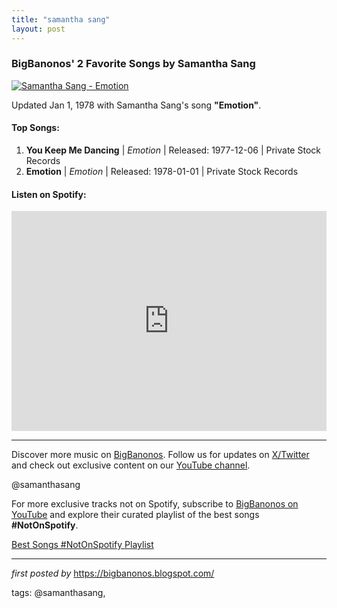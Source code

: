 ```yaml
---
title: "samantha sang"
layout: post
---
```

<h3>BigBanonos' 2 Favorite Songs by Samantha Sang</h3> <!-- Featured Image -->
<div > <a href="https://i.scdn.co/image/ab67616d0000b273c2ae2d53662bce5a52083674" target="_blank"> <img src="https://i.scdn.co/image/ab67616d0000b273c2ae2d53662bce5a52083674" alt="Samantha Sang - Emotion"> </a>
</div> <!-- Introductory Text -->
<p>Updated Jan 1, 1978 with Samantha Sang's song <strong>"Emotion"</strong>.</p> <!-- Song List -->
<h4>Top Songs:</h4>
<ol> <li><strong>You Keep Me Dancing</strong> | <em>Emotion</em> | Released: 1977-12-06 | Private Stock Records</li> <li><strong>Emotion</strong> | <em>Emotion</em> | Released: 1978-01-01 | Private Stock Records</li>
</ol> <!-- Spotify Playlist Embed -->
<h4>Listen on Spotify:</h4>
<div > <iframe src="https://open.spotify.com/embed/playlist/6ZGqVccNXDo2EDpv6Y7WVF?utm_source=generator" width="100%" height="352" frameBorder="0" allowfullscreen="" allow="autoplay; clipboard-write; encrypted-media; fullscreen; picture-in-picture" loading="lazy"></iframe>
</div> <!-- Footer Links -->
<hr />
<p>Discover more music on <a href="https://bigbanonos.blogspot.com/" target="_blank">BigBanonos</a>. Follow us for updates on <a href="https://x.com/bigbanonos" target="_blank">X/Twitter</a> and check out exclusive content on our <a href="https://www.youtube.com/@BigBanonos" target="_blank">YouTube channel</a>.</p> <!-- Tags -->
<p>@samanthasang</p>


<!--Subscribe and Playlist Links-->
<div>
    <p>For more exclusive tracks not on Spotify, subscribe to <a href="https://www.youtube.com/@BigBanonos" target="_blank">BigBanonos on YouTube</a> and explore their curated playlist of the best songs <strong>#NotOnSpotify</strong>.</p>
    <p><a href="https://www.youtube.com/playlist?list=PLtuNtuTatqI0kFahUCbtbfenC_ET5O_tr" target="_blank">Best Songs #NotOnSpotify Playlist<br /></a></p></div>

<hr />

<p><em>first posted by</em> <a href="https://bigbanonos.blogspot.com/" rel="noopener" target="_new">https://bigbanonos.blogspot.com/</a></p>

<p>tags: @samanthasang,</p>
